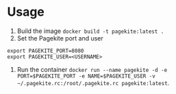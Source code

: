 # Usage
1. Build the image `docker build -t pagekite:latest .`
2. Set the Pagekite port and user
```
export PAGEKITE_PORT=8080
export PAGEKITE_USER=<USERNAME>
```
1. Run the container `docker run --name pagekite -d -e PORT=$PAGEKITE_PORT -e NAME=$PAGEKITE_USER -v ~/.pagekite.rc:/root/.pagekite.rc pagekite:latest`.